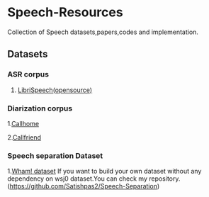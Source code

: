 # Speech-Resources
Collection of Speech datasets,papers,codes and implementation.
## Datasets
### ASR corpus 
1. [LibriSpeech(opensource)](http://www.openslr.org/12/)
### Diarization corpus
1.[Callhome](https://media.talkbank.org/ca/CallHome/)

2.[Callfriend](https://media.talkbank.org/ca/CallFriend/)
### Speech separation Dataset
1.[Wham! dataset](http://wham.whisper.ai/)
If you want to build your own dataset without any dependency on wsj0 dataset.You can check my repository.(https://github.com/Satishpas2/Speech-Separation)
